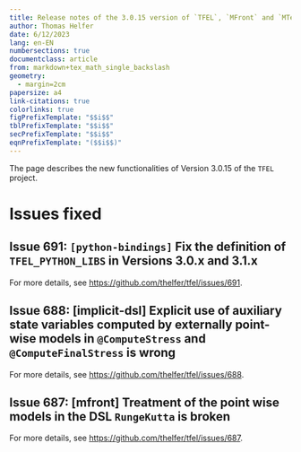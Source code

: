 ```yaml
---
title: Release notes of the 3.0.15 version of `TFEL`, `MFront` and `MTest`
author: Thomas Helfer
date: 6/12/2023
lang: en-EN
numbersections: true
documentclass: article
from: markdown+tex_math_single_backslash
geometry:
  - margin=2cm
papersize: a4
link-citations: true
colorlinks: true
figPrefixTemplate: "$$i$$"
tblPrefixTemplate: "$$i$$"
secPrefixTemplate: "$$i$$"
eqnPrefixTemplate: "($$i$$)"
---
```


The page describes the new functionalities of Version 3.0.15 of the
`TFEL` project.

# Issues fixed

## Issue 691: `[python-bindings]` Fix the definition of `TFEL_PYTHON_LIBS` in Versions 3.0.x and 3.1.x

For more details, see <https://github.com/thelfer/tfel/issues/691>.

## Issue 688: [implicit-dsl] Explicit use of auxiliary state variables computed by externally point-wise models in `@ComputeStress` and `@ComputeFinalStress` is wrong

For more details, see <https://github.com/thelfer/tfel/issues/688>.

## Issue 687: [mfront] Treatment of the point wise models in the DSL `RungeKutta` is broken

For more details, see <https://github.com/thelfer/tfel/issues/687>.